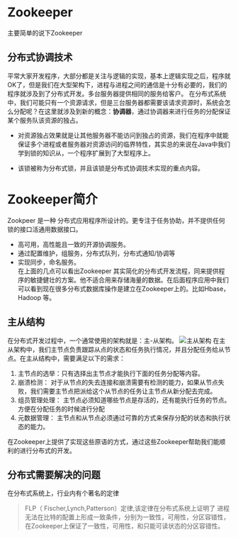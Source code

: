 # Zookeeper 

主要简单的说下Zookeeper

## 分布式协调技术

平常大家开发程序，大部分都是关注与逻辑的实现，基本上逻辑实现之后，程序就OK了，但是我们在大型架构下，进程与进程之间的通信是十分有必要的，我们的程序就涉及到了分布式开发。多台服务器提供相同的服务给客户。
在分布式系统中，我们可能只有一个资源请求，但是三台服务器都需要该请求资源时，系统会怎么分配呢？在这里就涉及到新的概念：**协调器**，通过协调器来进行任务的分配保证某个服务队该资源的独占。

- 对资源独占效果就是让其他服务器不能访问到独占的资源，我们在程序中就能保证多个进程或者服务器对资源访问的临界特性，其实总的来说在Java中我们学到锁的知识从，一个程序扩展到了大型程序上。

- 该锁被称为分布式锁，并且该锁是分布式协调技术实现的重点内容。

# Zookeeper简介

Zookpeer 是一种 分布式应用程序所设计的。更专注于任务协助，并不提供任何锁的接口活通用数据接口。

- 高可用，高性能且一致的开源协调服务。
- 通过配置维护，组服务，分布式队列，分布式通知/协调等
- 实现同步，命名服务。  
在上面的几点可以看出Zookeeper 其实简化的分布式开发流程，同来提供程序的敏捷健壮的方案。他不适合用来存储海量的数据。在后面程序应用中我们可以看到现在很多分布式数据库操作是建立在Zookeeper上的。比如Hbase，Hadoop 等。

## 主从结构

在分布式开发过程中，一个通常使用的架构就是：主-从架构。
![主从架构](https://upload-images.jianshu.io/upload_images/4237685-d9ce2741b7ccaaef.png?imageMogr2/auto-orient/strip%7CimageView2/2/w/1240)
在主从架构中，我们主节点负责跟踪从点的状态和任务执行情况，并且分配任务给从节点。在主从结构中，需要满足以下的需求：

1. 主节点的选举：只有选择出主节点才能执行下面的任务分配等内容。
2. 崩溃检测： 对于从节点的失去连接和崩溃需要有检测的能力，如果从节点失败，我们需要主节点把派给这个从节点的任务让主节点从新分配去完成。
3. 组员管理处理： 主节点必须知道哪些节点是存活的，还有能执行任务的节点。方便在分配任务的时候进行分配
4. 元数据管理： 主节点和从节点必须通过可靠的方式来保存分配的状态和执行状态的能力。

在Zookeeper上提供了实现这些原语的方式，通过这些Zookeeper帮助我们能顺利的进行分布式的开发。

## 分布式需要解决的问题

在分布式系统上，行业内有个著名的定律
 > FLP（ Fischer,Lynch,Patterson）定律,该定律在分布式系统上证明了 进程无法在比特的配置上形成一致条件，分别为一致性，可用性，分区容错性，在Zookeeper上保证了一致性，可用性，和只能可读状态的分区容错性。
